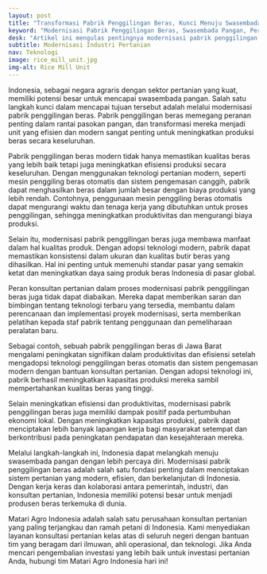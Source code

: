 ```yaml
---
layout: post
title: "Transformasi Pabrik Penggilingan Beras, Kunci Menuju Swasembada Pangan di Indonesia"
keyword: "Modernisasi Pabrik Penggilingan Beras, Swasembada Pangan, Pertanian Modern, Teknologi Pertanian, Konsultan Pertanian"
desk: "Artikel ini mengulas pentingnya modernisasi pabrik penggilingan beras dalam mendukung Indonesia mencapai swasembada pangan. Artikel ini memberikan wawasan tentang upaya-upaya yang dilakukan untuk meningkatkan efisiensi dan produktivitas pabrik penggilingan beras di Indonesia"
subtitle: Modernisasi Industri Pertanian
nav: Teknologi
image: rice_mill_unit.jpg
img-alt: Rice Mill Unit
---
```



Indonesia, sebagai negara agraris dengan sektor pertanian yang kuat, memiliki potensi besar untuk mencapai swasembada pangan. Salah satu langkah kunci dalam mencapai tujuan tersebut adalah melalui modernisasi pabrik penggilingan beras. Pabrik penggilingan beras memegang peranan penting dalam rantai pasokan pangan, dan transformasi mereka menjadi unit yang efisien dan modern sangat penting untuk meningkatkan produksi beras secara keseluruhan.

Pabrik penggilingan beras modern tidak hanya memastikan kualitas beras yang lebih baik tetapi juga meningkatkan efisiensi produksi secara keseluruhan. Dengan menggunakan teknologi pertanian modern, seperti mesin penggiling beras otomatis dan sistem pengemasan canggih, pabrik dapat menghasilkan beras dalam jumlah besar dengan biaya produksi yang lebih rendah. Contohnya, penggunaan mesin penggiling beras otomatis dapat mengurangi waktu dan tenaga kerja yang dibutuhkan untuk proses penggilingan, sehingga meningkatkan produktivitas dan mengurangi biaya produksi.

Selain itu, modernisasi pabrik penggilingan beras juga membawa manfaat dalam hal kualitas produk. Dengan adopsi teknologi modern, pabrik dapat memastikan konsistensi dalam ukuran dan kualitas butir beras yang dihasilkan. Hal ini penting untuk memenuhi standar pasar yang semakin ketat dan meningkatkan daya saing produk beras Indonesia di pasar global.

Peran konsultan pertanian dalam proses modernisasi pabrik penggilingan beras juga tidak dapat diabaikan. Mereka dapat memberikan saran dan bimbingan tentang teknologi terbaru yang tersedia, membantu dalam perencanaan dan implementasi proyek modernisasi, serta memberikan pelatihan kepada staf pabrik tentang penggunaan dan pemeliharaan peralatan baru.

Sebagai contoh, sebuah pabrik penggilingan beras di Jawa Barat mengalami peningkatan signifikan dalam produktivitas dan efisiensi setelah mengadopsi teknologi penggilingan beras otomatis dan sistem pengemasan modern dengan bantuan konsultan pertanian. Dengan adopsi teknologi ini, pabrik berhasil meningkatkan kapasitas produksi mereka sambil mempertahankan kualitas beras yang tinggi.

Selain meningkatkan efisiensi dan produktivitas, modernisasi pabrik penggilingan beras juga memiliki dampak positif pada pertumbuhan ekonomi lokal. Dengan meningkatkan kapasitas produksi, pabrik dapat menciptakan lebih banyak lapangan kerja bagi masyarakat setempat dan berkontribusi pada peningkatan pendapatan dan kesejahteraan mereka.

Melalui langkah-langkah ini, Indonesia dapat melangkah menuju swasembada pangan dengan lebih percaya diri. Modernisasi pabrik penggilingan beras adalah salah satu fondasi penting dalam menciptakan sistem pertanian yang modern, efisien, dan berkelanjutan di Indonesia. Dengan kerja keras dan kolaborasi antara pemerintah, industri, dan konsultan pertanian, Indonesia memiliki potensi besar untuk menjadi produsen beras terkemuka di dunia.

Matari Agro Indonesia adalah salah satu perusahaan konsultan pertanian yang paling terjangkau dan ramah petani di Indonesia. Kami menyediakan layanan konsultasi pertanian kelas atas di seluruh negeri dengan bantuan tim yang beragam dari ilmuwan, ahli operasional, dan teknologi. Jika Anda mencari pengembalian investasi yang lebih baik untuk investasi pertanian Anda, hubungi tim Matari Agro Indonesia hari ini!

